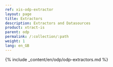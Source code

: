 ```yaml
---
ref: xis-odp-extractor
layout: page
title: Extractors
description: Extractors and Datasources
product: xtract-is
parent: odp
permalink: /:collection/:path
weight: 1
lang: en_GB
---
```


{% include _content/en/odp/odp-extractors.md %} 